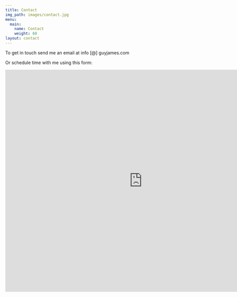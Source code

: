 ```yaml
---
title: Contact
img_path: images/contact.jpg
menu:
  main:
    name: Contact
    weight: 60
layout: contact
---
```


To get in touch send me an email at info [@] guyjames.com

Or schedule time with me using this form:
<div>
<iframe src="https://calendar.zoho.eu/eventreqForm/zz080112304c704f6230a3a46e40fd0d283d3524aae81a282464e135f2cd12b1dccf6bb85fc10bafe9053ec91cfb72f8a0932f0f2a?theme=7&l=en&tz=Europe/Madrid" frameBorder="0" scrolling="no" marginWidth="0" border="0px" marginHeight="0"height="700px" width="864px" allowTransparency="true" align="center"/></iframe>
</div>
